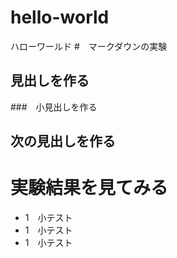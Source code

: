# hello-world
ハローワールド
#　マークダウンの実験
## 見出しを作る
###　小見出しを作る
## 次の見出しを作る
# 実験結果を見てみる
* 1　小テスト
* 1　小テスト
* 1　小テスト
